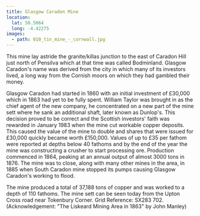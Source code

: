 ```yaml
---
title: Glasgow Caradon Mine
location:
  lat: 50.5064
  long: -4.42275
images:
  - path: 010_tin_mine_-_cornwall.jpg
---
```


This mine lay astride the granite/killas junction to the east of Caradon Hill just north of Pensilva which at that time was called Bodminland. Glasgow Caradon's name was derived from the city in which many of its investors lived, a long way from the Cornish moors on which they had gambled their money.

Glasgow Caradon had started in 1860 with an initial investment of £30,000 which in 1863 had yet to be fully spent. William Taylor was brought in as the chief agent of the new company, he concentrated on a new part of the mine sett where he sank an additional shaft, later known as Dunlop's. This decision proved to be correct and the Scottish investors' faith was rewarded in January 1983 when the mine cut workable copper deposits. This caused the value of the mine to double and shares that were issued for £30,000 quickly became worth £150,000. Values of up to £35 per fathom were reported at depths below 40 fathoms and by the end of the year the mine was constructing a crusher to start processing ore. Production commenced in 1864, peaking at an annual output of almost 3000 tons in 1876. The mine was to close, along with many other mines in the area, in 1885 when South Caradon mine stopped its pumps causing Glasgow Caradon's working to flood.

The mine produced a total of 37,188 tons of copper and was worked to a depth of 110 fathoms. The mine sett can be seen today from the Upton Cross road near Tokenbury Corner. Grid Reference: SX283 702. (Acknowledgement: "The Liskeard Mining Area in 1863" by John Manley)
